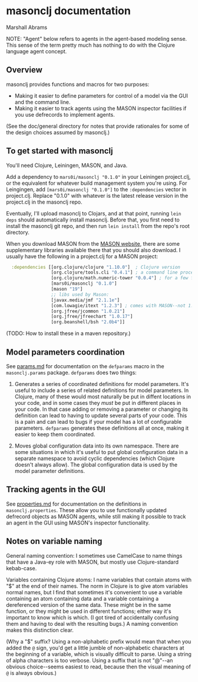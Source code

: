 masonclj documentation
====
Marshall Abrams

NOTE: "Agent" below refers to agents in the agent-based modeling sense.
This sense of the term pretty much has nothing to do with the Clojure
language agent concept.

## Overview

masonclj provides functions and macros for two purposes:

* Making it easier to define parameters for control of a model via the
  GUI and the command line.
* Making it easier to track agents using the MASON inspector
  facilities if you use defrecords to implement agents.

(See the doc/general directory for notes that provide rationales for
some of the design choices assumed by masonclj.)

## To get started with masonclj

You'll need Clojure, Leiningen, MASON, and Java.

Add a dependency to `mars0i/masonclj "0.1.0"` in your Leiningen
project.clj, or the equivalent for whatever build management system
you're using.  For Leingingen, add `[mars0i/masonclj "0.1.0"]` to the
`:dependencies` vector in project.clj.  Replace "0.1.0" with whatever
is the latest release version in the project.clj in the masonclj repo.

Eventually, I'll upload masonclj to Clojars, and at that point, running
`lein deps` should automatically install masonclj.  Before that, you
first need to install the masonclj git repo, and then run `lein install`
from the repo's root directory.

When you download MASON from the [MASON
website](https://cs.gmu.edu/~eclab/projects/mason), there are some
supplementary libraries available there that you should also download.
I usually have the following in a project.clj for a MASON project:

```clojure
  :dependencies [[org.clojure/clojure "1.10.0"]  ; Clojure version
                 [org.clojure/tools.cli "0.4.1"] ; a command line processing library
                 [org.clojure/math.numeric-tower "0.0.4"] ; for a few functions
                 [mars0i/masonclj "0.1.0"]
                 [mason "19"]
                 ;; libs used by Mason:
                 [javax.media/jmf "2.1.1e"]
                 [com.lowagie/itext "1.2.3"] ; comes with MASON--not 1.2
                 [org.jfree/jcommon "1.0.21"]
                 [org.jfree/jfreechart "1.0.17"]
                 [org.beanshell/bsh "2.0b4"]]
```

(TODO: How to install these in a maven repository.)


## Model parameters coordination

See [params.md](https://github.com/mars0i/masonclj/blob/master/doc/masonclj/params.md)
for documentation on the `defparams` macro in the `masonclj.params`
package.  `defparams` does two things:

1. Generates a series of coordinated definitions for model parameters.
It's useful to include a series of related definitions for model
parameters.  In Clojure, many of these would most naturally be put in
diffent locations in your code, and in some cases they *must* be put
in different places in your code.  In that case adding or removing a
parameter or changing its definition can lead to having to update
several parts of your code.  This is a pain and can lead to bugs if
your model has a lot of configurable parameters.  `defparams`
generates these definitions all at once, making it easier to keep them
coordinated.

2. Moves global configuration data into its own namespace.  There
are some situations in which it's useful to put global
configuration data in a separate namespace to avoid cyclic
dependencies (which Clojure doesn't always allow).  The global
configuration data is used by the model parameter definitions.

## Tracking agents in the GUI

See
[properties.md](https://github.com/mars0i/masonclj/blob/master/doc/masonclj/properties.md)
for documentation on the definitions in `masonclj.properties`.  These
allow you to use functionally updated defrecord objects as MASON agents,
while still making it possible to track an agent in the GUI using
MASON's inspector functionality.

## Notes on variable naming

General naming convention: I sometimes use CamelCase to name things
that have a Java-ey role with MASON, but mostly use Clojure-standard
kebab-case.

Variables containing Clojure atoms: I name variables that contain atoms
with "$" at the end of their names. The norm in Clojure is to give atom
variables normal names, but I find that sometimes it's convenient to use
a variable containing an atom containing data and a variable containing
a dereferenced version of the same data.  These might be in the same
function, or they might be used in different functions; either way it's
important to know which is which.  (I got tired of accidentally
confusing them and having to deal with the resulting bugs.)  A naming
convention makes this distinction clear.  

(Why a "$" suffix? Using a non-alphabetic prefix would mean that when
you added the `@` sign, you'd get a little jumble of non-alphabetic
characters at the beginning of a variable, which is visually difficult
to parse.  Using a string of alpha characters is too verbose.  Using a
suffix that is not "@"--an obvious choice--seems easiest to read,
because then the visual meaning of `@` is always obvious.)
